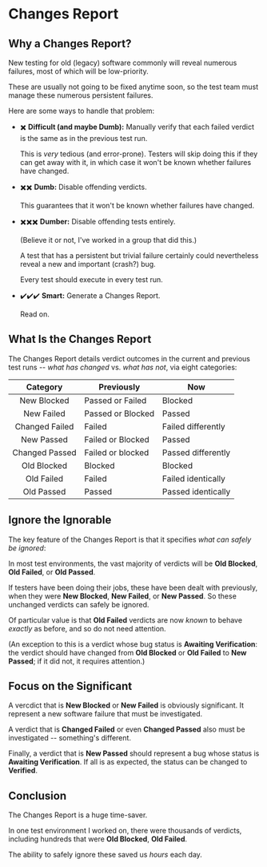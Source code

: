 # Changes Report

## Why a Changes Report?

New testing for old (legacy) software commonly will reveal numerous failures, most of which will be low-priority.

These are usually not going to be fixed anytime soon, so the test team must manage these numerous persistent failures.

Here are some ways to handle that problem:

- :heavy_multiplication_x:  **Difficult (and maybe Dumb):** Manually verify that each failed verdict is the same as in the previous test run.

  This is *very* tedious (and error-prone).  Testers will skip doing this if they can get away with it, in which case it won't be known whether failures have changed.
  
- :heavy_multiplication_x::heavy_multiplication_x:  **Dumb:** Disable offending verdicts.

  This guarantees that it won't be known whether failures have changed.
  
- :heavy_multiplication_x::heavy_multiplication_x::heavy_multiplication_x:  **Dumber:** Disable offending tests entirely.

  (Believe it or not, I've worked in a group that did this.)
  
  A test that has a persistent but trivial failure certainly could nevertheless reveal a new and important (crash?) bug.
  
  Every test should execute in every test run.
  
- :heavy_check_mark::heavy_check_mark::heavy_check_mark:  **Smart:** Generate a Changes Report.

  Read on.
  
## What Is the Changes Report

The Changes Report details verdict outcomes in the current and previous test runs -- *what has changed* vs. *what has not*, via eight categories:

| Category | Previously | Now |
| :-------: | ------- | --- |
| New Blocked | Passed or Failed | Blocked |
| New Failed | Passed or Blocked | Passed |
| Changed Failed | Failed | Failed differently |
| New Passed | Failed or Blocked | Passed |
| Changed Passed | Failed or blocked | Passed differently |
| Old Blocked | Blocked | Blocked |
| Old Failed | Failed | Failed identically |
| Old Passed | Passed | Passed identically |

## Ignore the Ignorable

The key feature of the Changes Report is that it specifies *what can safely be ignored*:

In most test environments, the vast majority of verdicts will be **Old Blocked**, **Old Failed**, or **Old Passed**.

If testers have been doing their jobs, these have been dealt with previously, when they were **New Blocked**, **New Failed**, or **New Passed**.  So these unchanged verdicts can safely be ignored.

Of particular value is that **Old Failed** verdicts are now *known* to behave *exactly* as before, and so do not need attention.

(An exception to this is a verdict whose bug status is **Awaiting Verification**:  the verdict should have changed from **Old Blocked** or **Old Failed** to **New Passed**;  if it did not, it requires attention.)

## Focus on the Significant

A vercdict that is **New Blocked** or **New Failed** is obviously significant.  It represent a new software failure that must be investigated.

A verdict that is **Changed Failed** or even **Changed Passed** also must be investigated -- something's different.

Finally, a verdict that is **New Passed** should represent a bug whose status is **Awaiting Verification**.  If all is as expected, the status can be changed to **Verified**.

## Conclusion

The Changes Report is a huge time-saver.

In one test environment I worked on, there were thousands of verdicts, including hundreds that were **Old Blocked**, **Old Failed**.

The ability to safely ignore these saved us *hours* each day.
